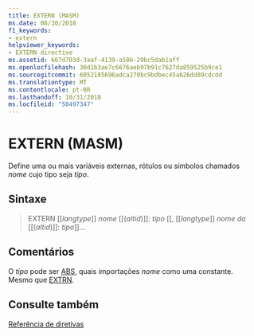 ```yaml
---
title: EXTERN (MASM)
ms.date: 08/30/2018
f1_keywords:
- extern
helpviewer_keywords:
- EXTERN directive
ms.assetid: 667d703d-3aaf-4139-a586-29bc5dab1aff
ms.openlocfilehash: 30d1b3ae7c6676aeb97b91c7627da859525b9ce1
ms.sourcegitcommit: 6052185696adca270bc9bdbec45a626dd89cdcdd
ms.translationtype: MT
ms.contentlocale: pt-BR
ms.lasthandoff: 10/31/2018
ms.locfileid: "50497347"
---
```

# <a name="extern-masm"></a>EXTERN (MASM)

Define uma ou mais variáveis externas, rótulos ou símbolos chamados *nome* cujo tipo seja *tipo*.

## <a name="syntax"></a>Sintaxe

> EXTERN [[*langtype*]] *nome* [[(*altid*)]]: *tipo* [[, [[*langtype*]]  *nome da* [[(*altid*)]]: *tipo*]]...

## <a name="remarks"></a>Comentários

O *tipo* pode ser [ABS](../../assembler/masm/operator-abs.md), quais importações *nome* como uma constante. Mesmo que [EXTRN](../../assembler/masm/extrn.md).

## <a name="see-also"></a>Consulte também

[Referência de diretivas](../../assembler/masm/directives-reference.md)<br/>